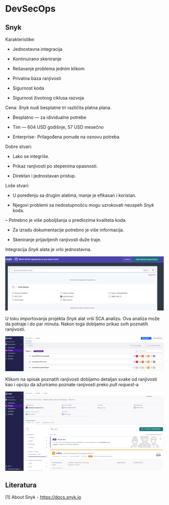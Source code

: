 # DevSecOps
## Snyk

Karakteristike:

- Jednostavna integracija

- Kontinuirano skeniranje

- Rešavanje problema jednim klikom

- Privatna baza ranjivosti

- Sigurnost koda

- Sigurnost životnog ciklusa razvoja

Cena:
<i>Snyk</i> nudi besplatne tri različita platna plana.

- Besplatno — za idividualne potrebe

- Tim — 604 USD godišnje, 57 USD mesečno

- Enterprise- Prilagođena ponude na osnovu potreba

Dobre stvari:
- Lako se integriše.

- Prikaz ranjivosti po stepenima opasnosti.

- Direktan i jednostavan pristup.

Loše stvari:
- U poređenju sa drugim alatima, manje je efikasan i koristan.

- Njegovi problemi sa nedostupnošću mogu uzrokovati neuspeh <i>Snyk</i> koda.

– Potrebno je više poboljšanja u predlozima kvaliteta koda.

- Za izradu dokumentacije potrebno je više informacija.

- Skeniranje prijavljenih ranjivosti duže traje.

Integracija <i>Snyk</i> alata je vrlo jednostavna. 

![SNYK graph](/docs/images/snykAddingRepo.PNG)

U toku importovanja projekta <i>Snyk</i> alat vrši SCA analizu. Ova analiza može da potraje i do par minuta. Nakon toga dobijamo prikaz svih poznatih ranjivosti.

![SNYK graph](/docs/images/snzkAnalzsis.PNG)

Klikom na spisak poznatih ranjivosti dobijamo detaljan svake od ranjivosti kao i opciju da ažuriramo poznate ranjivosti preko <i>pull request</i>-a

![SNYK graph](/docs/images/snykDetails.PNG)

## Literatura
[1] About Snyk - https://docs.snyk.io